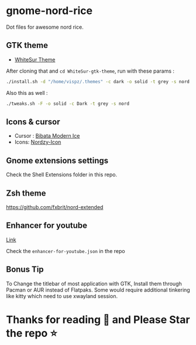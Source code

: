 # gnome-nord-rice
Dot files for awesome nord rice.

## GTK theme

- [WhiteSur Theme](https://github.com/vinceliuice/WhiteSur-gtk-theme)

After cloning that and `cd WhiteSur-gtk-theme`,
run with these params :
```bash
./install.sh -d "/home/vispz/.themes" -c dark -o solid -t grey -s nord -m -N glassy -l -f -HD --shell -i arch --round
```
Also this as well :
```bash
./tweaks.sh -F -o solid -c Dark -t grey -s nord   
```

## Icons & cursor

- Cursor : [Bibata Modern Ice](https://www.gnome-look.org/p/1197198)
- Icons: [Nordzy-Icon](https://github.com/MolassesLover/Nordzy-icon)

## Gnome extensions settings
Check the Shell Extensions folder in this repo.

## Zsh theme
https://github.com/fxbrit/nord-extended

## Enhancer for youtube
[Link](https://chromewebstore.google.com/detail/enhancer-for-youtube/ponfpcnoihfmfllpaingbgckeeldkhle)

Check the `enhancer-for-youtube.json` in the repo
## Bonus Tip
To Change the titlebar of most application with GTK, Install them through Pacman or AUR instead of Flatpaks. Some would require additional tinkering like kitty which need to use xwayland session.

# Thanks for reading 💙 and Please Star the repo ⭐
